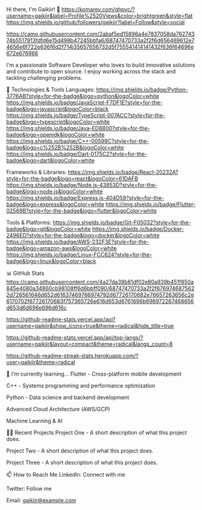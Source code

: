 Hi there, I'm Gaikiir! 👋
https://komarev.com/ghpvc/?username=gaikiir&label=Profile%2520Views&color=brightgreen&style=flat
https://img.shields.io/github/followers/gaikiir?label=Follow&style=social

https://camo.githubusercontent.com/2abaf5ed15896a4e7837058da76274374b5517913fdfd6e15d498b47245bbfa6/68747470733a2f2f6d656469612e74656e6f722e636f6d2f714j35657656732d5f755541414141432f636f64696e672e676966

I'm a passionate Software Developer who loves to build innovative solutions and contribute to open source. I enjoy working across the stack and tackling challenging problems.

🚀 Technologies & Tools
Languages:
https://img.shields.io/badge/Python-3776AB?style=for-the-badge&logo=python&logoColor=white
https://img.shields.io/badge/JavaScript-F7DF1E?style=for-the-badge&logo=javascript&logoColor=black
https://img.shields.io/badge/TypeScript-007ACC?style=for-the-badge&logo=typescript&logoColor=white
https://img.shields.io/badge/Java-ED8B00?style=for-the-badge&logo=openjdk&logoColor=white
https://img.shields.io/badge/C++-00599C?style=for-the-badge&logo=c%252B%252B&logoColor=white
https://img.shields.io/badge/Dart-0175C2?style=for-the-badge&logo=dart&logoColor=white

Frameworks & Libraries:
https://img.shields.io/badge/React-20232A?style=for-the-badge&logo=react&logoColor=61DAFB
https://img.shields.io/badge/Node.js-43853D?style=for-the-badge&logo=node.js&logoColor=white
https://img.shields.io/badge/Express.js-404D59?style=for-the-badge&logo=express&logoColor=white
https://img.shields.io/badge/Flutter-02569B?style=for-the-badge&logo=flutter&logoColor=white

Tools & Platforms:
https://img.shields.io/badge/Git-F05032?style=for-the-badge&logo=git&logoColor=white
https://img.shields.io/badge/Docker-2496ED?style=for-the-badge&logo=docker&logoColor=white
https://img.shields.io/badge/AWS-232F3E?style=for-the-badge&logo=amazon-aws&logoColor=white
https://img.shields.io/badge/Linux-FCC624?style=for-the-badge&logo=linux&logoColor=black

📊 GitHub Stats
https://camo.githubusercontent.com/4a27da39b81df02e80a939b451f850a845e4080a34860cb98108ff6d6bbff090/68747470733a2f2f6769746875622d726561646d652d61637469766974792d67726170682e76657263656c2e6170702f67726170683f757365726e616d653d6761696b696972267468656d653d6d696e696d616c

https://github-readme-stats.vercel.app/api?username=gaikiir&show_icons=true&theme=radical&hide_title=true

https://github-readme-stats.vercel.app/api/top-langs/?username=gaikiir&layout=compact&theme=radical&langs_count=8

https://github-readme-streak-stats.herokuapp.com/?user=gaikiir&theme=radical

🌱 I'm currently learning...
Flutter - Cross-platform mobile development

C++ - Systems programming and performance optimization

Python - Data science and backend development

Advanced Cloud Architecture (AWS/GCP)

Machine Learning & AI

👨‍💻 Recent Projects
Project One - A short description of what this project does.

Project Two - A short description of what this project does.

Project Three - A short description of what this project does.

📫 How to Reach Me
LinkedIn: Connect with me

Twitter: Follow me

Email: gaikiir@example.com
